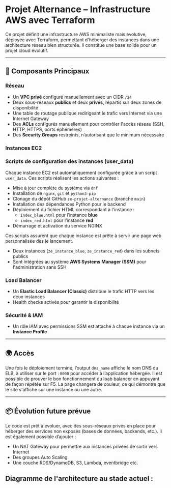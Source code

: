 # Projet Alternance – Infrastructure AWS avec Terraform

Ce projet définit une infrastructure AWS minimaliste mais évolutive, déployée avec Terraform, permettant d'héberger des instances dans une architecture réseau bien structurée. Il constitue une base solide pour un projet cloud évolutif.

---

## 🔧 Composants Principaux

### Réseau
- Un **VPC privé** configuré manuellement avec un CIDR `/24`
- Deux sous-réseaux **publics** et deux **privés**, répartis sur deux zones de disponibilité
- Une table de routage publique redirigeant le trafic vers Internet via une Internet Gateway
- Des **ACLs** configurés manuellement pour contrôler l'accès réseau (SSH, HTTP, HTTPS, ports éphémères)
- Des **Security Groups** restreints, n’autorisant que le minimum nécessaire

### Instances EC2
### Scripts de configuration des instances (user_data)

Chaque instance EC2 est automatiquement configurée grâce à un script `user_data`. Ces scripts réalisent les actions suivantes :

- Mise à jour complète du système via `dnf`
- Installation de `nginx`, `git` et `python3-pip`
- Clonage du dépôt GitHub `ze-projet-alternance` (branche `main`)
- Installation des dépendances Python pour le backend
- Déploiement du fichier HTML correspondant à l'instance :
  - `index_blue.html` pour l’instance **blue**
  - `index_red.html` pour l’instance **red**
- Démarrage et activation du service NGINX

Ces scripts assurent que chaque instance est prête à servir une page web personnalisée dès le lancement.
- Deux instances (`ze_instance_blue`, `ze_instance_red`) dans les subnets publics
- Sont intégrées au système **AWS Systems Manager (SSM)** pour l'administration sans SSH

### Load Balancer
- Un **Elastic Load Balancer (Classic)** distribue le trafic HTTP vers les deux instances
- Health checks activés pour garantir la disponibilité

### Sécurité & IAM
- Un rôle IAM avec permissions SSM est attaché à chaque instance via un **Instance Profile**

---

## 🌍 Accès
Une fois le déploiement terminé, l’output `dns_name` affiche le nom DNS du ELB, à utiliser sur le port `:8000` pour accéder à l’application hébergée.
Il est possible de prouver le bon fonctionnement du loab balancer en appuyant de façon répétée sur F5.
La page changera de couleur, ce qui démontre que le site s'affiche sur une instance ou une autre.

---

## 📦 Évolution future prévue
Le code est prêt à évoluer, avec des sous-réseaux privés en place pour héberger des services non exposés (bases de données, backends, etc.). Il est également possible d’ajouter :
- Un NAT Gateway pour permettre aux instances privées de sortir vers Internet
- Des groupes Auto Scaling
- Une couche RDS/DynamoDB, S3, Lambda, eventbridge etc.

## Diagramme de l'architecture au stade actuel :
